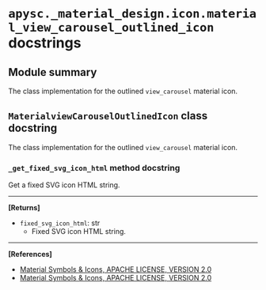 # `apysc._material_design.icon.material_view_carousel_outlined_icon` docstrings

## Module summary

The class implementation for the outlined `view_carousel` material icon.

## `MaterialviewCarouselOutlinedIcon` class docstring

The class implementation for the outlined `view_carousel` material icon.

### `_get_fixed_svg_icon_html` method docstring

Get a fixed SVG icon HTML string.<hr>

**[Returns]**

- `fixed_svg_icon_html`: str
  - Fixed SVG icon HTML string.

<hr>

**[References]**

- [Material Symbols & Icons, APACHE LICENSE, VERSION 2.0](https://fonts.google.com/icons?icon.size=24&icon.color=%23e8eaed)
- [Material Symbols & Icons, APACHE LICENSE, VERSION 2.0](https://www.apache.org/licenses/LICENSE-2.0.html)